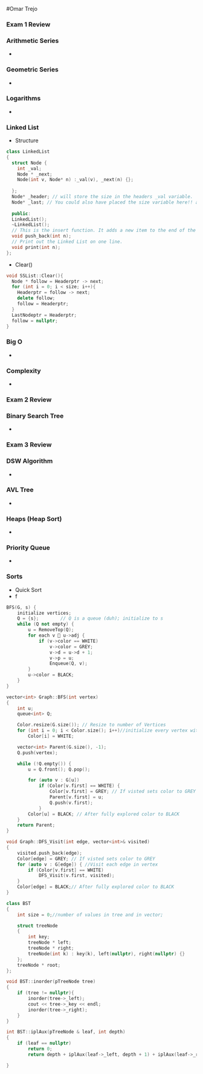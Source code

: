 #Omar Trejo

### Exam 1 Review

### Arithmetic Series 

-

### Geometric Series

-

### Logarithms

-

### Linked List

- Structure
```c++ 
class LinkedList
{
  struct Node {
    int _val;
    Node * _next;
    Node(int v, Node* n) :_val(v), _next(n) {};
    
  };
  Node* _header; // will store the size in the headers _val variable.
  Node* _last; // You could also have placed the size variable here!! and not placed in in the header.
  
  public:
  LinkedList();
  ~LinkedList();
  // This is the insert function. It adds a new item to the end of the linked list
  void push_back(int n);
  // Print out the Linked List on one line.
  void print(int n);
};
```
- Clear()
```c++
void SSList::Clear(){
  Node * follow = Headerptr -> next;
  for (int i = 0; i < size; i++){
    Headerptr = follow -> next;
    delete follow;
    follow = Headerptr;
  }
  LastNodeptr = Headerptr;
  follow = nullptr;
}
```

### Big O

-

### Complexity

-


### Exam 2 Review

### Binary Search Tree

-


### Exam 3 Review

### DSW Algorithm

-

### AVL Tree

-

### Heaps (Heap Sort)

-

### Priority Queue

-

### Sorts

- Quick Sort
- f

```c++
BFS(G, s) {
    initialize vertices;
    Q = {s};		// Q is a queue (duh); initialize to s
    while (Q not empty) {    
        u = RemoveTop(Q);
        for each v  u->adj {
            if (v->color == WHITE)
                v->color = GREY;
                v->d = u->d + 1;
                v->p = u;
                Enqueue(Q, v);
        }
        u->color = BLACK;
    }
}
```
```c++
vector<int> Graph::BFS(int vertex)
{
	int u;
	queue<int> Q;

	Color.resize(G.size()); // Resize to number of Vertices
	for (int i = 0; i < Color.size(); i++)//initialize every vertex with WHITE
		Color[i] = WHITE;

	vector<int> Parent(G.size(), -1);
	Q.push(vertex);

	while (!Q.empty()) {
		u = Q.front(); Q.pop();

		for (auto v : G[u])
			if (Color[v.first] == WHITE) {
				Color[v.first] = GREY; // If visted sets color to GREY
				Parent[v.first] = u;
				Q.push(v.first);
			}
		Color[u] = BLACK; // After fully explored color to BLACK
	}
	return Parent;
}
```
```c++
void Graph::DFS_Visit(int edge, vector<int>& visited)
{
	visited.push_back(edge);
	Color[edge] = GREY; // If visted sets color to GREY
	for (auto v : G[edge]) { //Visit each edge in vertex
		if (Color[v.first] == WHITE)
			DFS_Visit(v.first, visited);
	}
	Color[edge] = BLACK;// After fully explored color to BLACK
}
```
```C++
class BST
{
	int size = 0;//number of values in tree and in vector;

	struct treeNode
	{
		int key;
		treeNode * left;
		treeNode * right;
		treeNode(int k) : key(k), left(nullptr), right(nullptr) {}
	};
	treeNode * root;
};
```
```c++
void BST::inorder(pTreeNode tree)
{
	if (tree != nullptr){
		inorder(tree->_left);
		cout << tree->_key << endl;
		inorder(tree->_right);
	}
}
```
```c++
int BST::iplAux(pTreeNode & leaf, int depth)
{
	if (leaf == nullptr)
		return 0;
		return depth + iplAux(leaf->_left, depth + 1) + iplAux(leaf->_right, depth + 1);

}
```
